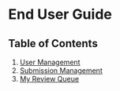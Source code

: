 # End User Guide

## Table of Contents

1. [User Management](End%20User%20Guide/User%20Management.md)
2. [Submission Management](End%20User%20Guide/Submission%20Management.md)
3. [My Review Queue](End%20User%20Guide/My%20Review%20Queue.md)
